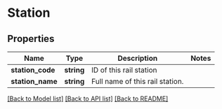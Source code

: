 # Station

## Properties
Name | Type | Description | Notes
------------ | ------------- | ------------- | -------------
**station_code** | **string** | ID of this rail station | 
**station_name** | **string** | Full name of this rail station. | 

[[Back to Model list]](../README.md#documentation-for-models) [[Back to API list]](../README.md#documentation-for-api-endpoints) [[Back to README]](../README.md)


